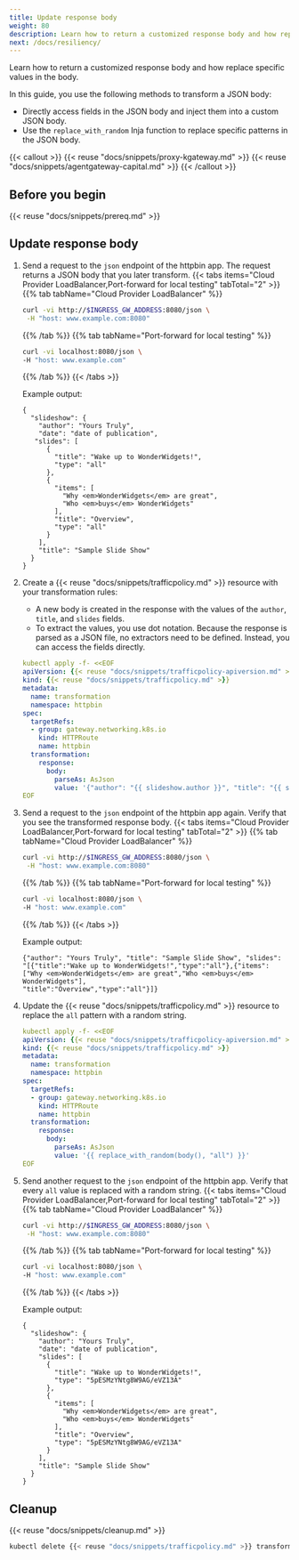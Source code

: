 ```yaml
---
title: Update response body
weight: 80
description: Learn how to return a customized response body and how replace specific values in the body.
next: /docs/resiliency/
---
```


Learn how to return a customized response body and how replace specific values in the body.

In this guide, you use the following methods to transform a JSON body:

* Directly access fields in the JSON body and inject them into a custom JSON body.
* Use the `replace_with_random` Inja function to replace specific patterns in the JSON body.

{{< callout >}}
{{< reuse "docs/snippets/proxy-kgateway.md" >}} {{< reuse "docs/snippets/agentgateway-capital.md" >}}
{{< /callout >}}

<!--TODO agentgateway response transformations-->

## Before you begin

{{< reuse "docs/snippets/prereq.md" >}}

## Update response body

1. Send a request to the `json` endpoint of the httpbin app. The request returns a JSON body that you later transform.
   {{< tabs items="Cloud Provider LoadBalancer,Port-forward for local testing" tabTotal="2" >}}
   {{% tab tabName="Cloud Provider LoadBalancer" %}}
   ```sh
   curl -vi http://$INGRESS_GW_ADDRESS:8080/json \
    -H "host: www.example.com:8080" 
   ```
   {{% /tab %}}
   {{% tab tabName="Port-forward for local testing" %}}
   ```sh
   curl -vi localhost:8080/json \
   -H "host: www.example.com"
   ```
   {{% /tab %}}
   {{< /tabs >}}
   
   Example output:
   ```console
   {
     "slideshow": {
       "author": "Yours Truly",
       "date": "date of publication",
      "slides": [
         {
           "title": "Wake up to WonderWidgets!",
           "type": "all"
         },
         {
           "items": [
             "Why <em>WonderWidgets</em> are great",
             "Who <em>buys</em> WonderWidgets"
           ],
           "title": "Overview",
           "type": "all"
         }
       ],
       "title": "Sample Slide Show"
     }
   }
   ```

2. Create a {{< reuse "docs/snippets/trafficpolicy.md" >}} resource with your transformation rules: 
   * A new body is created in the response with the values of the `author`, `title`, and `slides` fields.
   * To extract the values, you use dot notation. Because the response is parsed as a JSON file, no extractors need to be defined. Instead, you can access the fields directly.   

   ```yaml
   kubectl apply -f- <<EOF
   apiVersion: {{< reuse "docs/snippets/trafficpolicy-apiversion.md" >}}
   kind: {{< reuse "docs/snippets/trafficpolicy.md" >}}
   metadata:
     name: transformation
     namespace: httpbin
   spec:
     targetRefs:
     - group: gateway.networking.k8s.io
       kind: HTTPRoute
       name: httpbin
     transformation:
       response:
         body: 
           parseAs: AsJson
           value: '{"author": "{{ slideshow.author }}", "title": "{{ slideshow.title }}", "slides": "{{ slideshow.slides }}}'
   EOF
   ```
   
3. Send a request to the `json` endpoint of the httpbin app again. Verify that you see the transformed response body.
   {{< tabs items="Cloud Provider LoadBalancer,Port-forward for local testing" tabTotal="2" >}}
   {{% tab tabName="Cloud Provider LoadBalancer" %}}
   ```sh
   curl -vi http://$INGRESS_GW_ADDRESS:8080/json \
    -H "host: www.example.com:8080" 
   ```
   {{% /tab %}}
   {{% tab tabName="Port-forward for local testing" %}}
   ```sh
   curl -vi localhost:8080/json \
   -H "host: www.example.com"
   ```
   {{% /tab %}}
   {{< /tabs >}}
   
   Example output:
   ```console
   {"author": "Yours Truly", "title": "Sample Slide Show", "slides":
   "[{"title":"Wake up to WonderWidgets!","type":"all"},{"items":
   ["Why <em>WonderWidgets</em> are great","Who <em>buys</em> WonderWidgets"],
   "title":"Overview","type":"all"}]}
   ```

4. Update the {{< reuse "docs/snippets/trafficpolicy.md" >}} resource to replace the `all` pattern with a random string.

   ```yaml
   kubectl apply -f- <<EOF
   apiVersion: {{< reuse "docs/snippets/trafficpolicy-apiversion.md" >}}
   kind: {{< reuse "docs/snippets/trafficpolicy.md" >}}
   metadata:
     name: transformation
     namespace: httpbin
   spec:
     targetRefs:
     - group: gateway.networking.k8s.io
       kind: HTTPRoute
       name: httpbin
     transformation:
       response:
         body: 
           parseAs: AsJson
           value: '{{ replace_with_random(body(), "all") }}'
   EOF
   ```

5. Send another request to the `json` endpoint of the httpbin app. Verify that every `all` value is replaced with a random string.
   {{< tabs items="Cloud Provider LoadBalancer,Port-forward for local testing" tabTotal="2" >}}
   {{% tab tabName="Cloud Provider LoadBalancer" %}}
   ```sh
   curl -vi http://$INGRESS_GW_ADDRESS:8080/json \
    -H "host: www.example.com:8080" 
   ```
   {{% /tab %}}
   {{% tab tabName="Port-forward for local testing" %}}
   ```sh
   curl -vi localhost:8080/json \
   -H "host: www.example.com"
   ```
   {{% /tab %}}
   {{< /tabs >}}
   
   Example output: 
   ```console {hl_lines=[8,16]}
   {
     "slideshow": {
       "author": "Yours Truly",
       "date": "date of publication",
       "slides": [
         {
           "title": "Wake up to WonderWidgets!",
           "type": "5pESMzYNtg8W9AG/eVZ13A"
         },
         {
           "items": [
             "Why <em>WonderWidgets</em> are great",
             "Who <em>buys</em> WonderWidgets"
           ],
           "title": "Overview",
           "type": "5pESMzYNtg8W9AG/eVZ13A"
         }
       ],
       "title": "Sample Slide Show"
     }
   }
   ```

## Cleanup

{{< reuse "docs/snippets/cleanup.md" >}}

```sh
kubectl delete {{< reuse "docs/snippets/trafficpolicy.md" >}} transformation -n httpbin
```